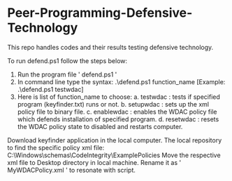 # Peer-Programming-Defensive-Technology
This repo handles codes and their results testing defensive technology.

To run defend.ps1 follow the steps below:
1. Run the program file ' defend.ps1 '
2. In command line type the syntax: .\defend.ps1 function_name [Example: .\defend.ps1 testwdac]
3. Here is list of function_name to choose:
   a. testwdac : tests if specified program (keyfinder.txt) runs or not.
   b. setupwdac : sets up the xml policy file to binary file.
   c. enablewdac : enables the WDAC policy file which defends installation of specified program.
   d. resetwdac : resets the WDAC policy state to disabled and restarts computer.

Download keyfinder application in the local computer.
The local repository to find the specific policy xml file: C:\Windows\schemas\CodeIntegrity\ExamplePolicies
Move the respective xml file to Desktop directory in local machine. Rename it as ' MyWDACPolicy.xml ' to resonate with script.
